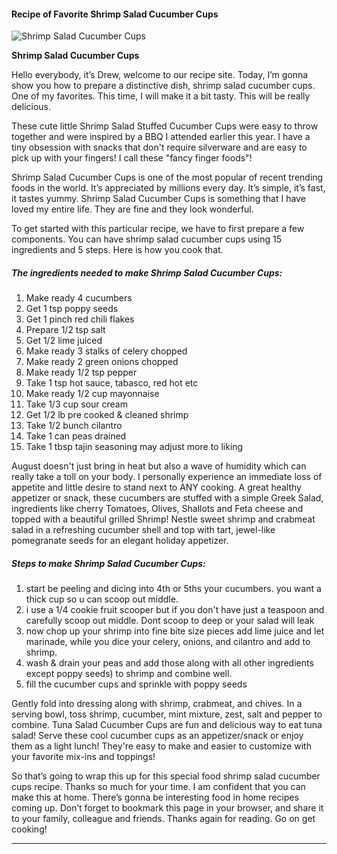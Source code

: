             

#### Recipe of Favorite Shrimp Salad Cucumber Cups

![Shrimp Salad Cucumber Cups](https://img-global.cpcdn.com/recipes/4506002946785280/751x532cq70/shrimp-salad-cucumber-cups-recipe-main-photo.jpg)

**Shrimp Salad Cucumber Cups**

Hello everybody, it’s Drew, welcome to our recipe site. Today, I’m gonna show you how to prepare a distinctive dish, shrimp salad cucumber cups. One of my favorites. This time, I will make it a bit tasty. This will be really delicious.

These cute little Shrimp Salad Stuffed Cucumber Cups were easy to throw together and were inspired by a BBQ I attended earlier this year. I have a tiny obsession with snacks that don't require silverware and are easy to pick up with your fingers! I call these "fancy finger foods"!

Shrimp Salad Cucumber Cups is one of the most popular of recent trending foods in the world. It’s appreciated by millions every day. It’s simple, it’s fast, it tastes yummy. Shrimp Salad Cucumber Cups is something that I have loved my entire life. They are fine and they look wonderful.

To get started with this particular recipe, we have to first prepare a few components. You can have shrimp salad cucumber cups using 15 ingredients and 5 steps. Here is how you cook that.

##### The ingredients needed to make Shrimp Salad Cucumber Cups:

1.  Make ready 4 cucumbers
2.  Get 1 tsp poppy seeds
3.  Get 1 pinch red chili flakes
4.  Prepare 1/2 tsp salt
5.  Get 1/2 lime juiced
6.  Make ready 3 stalks of celery chopped
7.  Make ready 2 green onions chopped
8.  Make ready 1/2 tsp pepper
9.  Take 1 tsp hot sauce, tabasco, red hot etc
10.  Make ready 1/2 cup mayonnaise
11.  Take 1/3 cup sour cream
12.  Get 1/2 lb pre cooked & cleaned shrimp
13.  Take 1/2 bunch cilantro
14.  Take 1 can peas drained
15.  Take 1 tbsp tajin seasoning may adjust more to liking

August doesn't just bring in heat but also a wave of humidity which can really take a toll on your body. I personally experience an immediate loss of appetite and little desire to stand next to ANY cooking. A great healthy appetizer or snack, these cucumbers are stuffed with a simple Greek Salad, ingredients like cherry Tomatoes, Olives, Shallots and Feta cheese and topped with a beautiful grilled Shrimp! Nestle sweet shrimp and crabmeat salad in a refreshing cucumber shell and top with tart, jewel-like pomegranate seeds for an elegant holiday appetizer.

##### Steps to make Shrimp Salad Cucumber Cups:

1.  start be peeling and dicing into 4th or 5ths your cucumbers. you want a thick cup so u can scoop out middle.
2.  i use a 1/4 cookie fruit scooper but if you don't have just a teaspoon and carefully scoop out middle. Dont scoop to deep or your salad will leak
3.  now chop up your shrimp into fine bite size pieces add lime juice and let marinade, while you dice your celery, onions, and cilantro and add to shrimp.
4.  wash & drain your peas and add those along with all other ingredients except poppy seeds) to shrimp and combine well.
5.  fill the cucumber cups and sprinkle with poppy seeds

Gently fold into dressing along with shrimp, crabmeat, and chives. In a serving bowl, toss shrimp, cucumber, mint mixture, zest, salt and pepper to combine. Tuna Salad Cucumber Cups are fun and delicious way to eat tuna salad! Serve these cool cucumber cups as an appetizer/snack or enjoy them as a light lunch! They're easy to make and easier to customize with your favorite mix-ins and toppings!

So that’s going to wrap this up for this special food shrimp salad cucumber cups recipe. Thanks so much for your time. I am confident that you can make this at home. There’s gonna be interesting food in home recipes coming up. Don’t forget to bookmark this page in your browser, and share it to your family, colleague and friends. Thanks again for reading. Go on get cooking!

* * *
